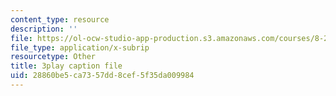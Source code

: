 ```yaml
---
content_type: resource
description: ''
file: https://ol-ocw-studio-app-production.s3.amazonaws.com/courses/8-20-introduction-to-special-relativity-january-iap-2021/28860be5ca7357dd8cef5f35da009984_rlC8mLGvong.vtt
file_type: application/x-subrip
resourcetype: Other
title: 3play caption file
uid: 28860be5-ca73-57dd-8cef-5f35da009984
---
```


